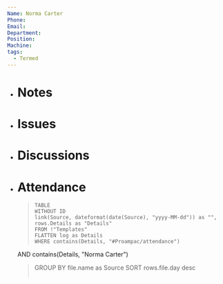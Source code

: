 ```yaml
---
Name: Norma Carter
Phone: 
Email: 
Department:
Position:
Machine:
tags:
  - Termed
---
```

- # Notes
- # Issues
- # Discussions
- # Attendance
  
  > ```dataview
  > TABLE
  > WITHOUT ID
  > link(Source, dateformat(date(Source), "yyyy-MM-dd")) as "",
  > rows.Details as "Details"
  > FROM !"Templates"
  > FLATTEN log as Details
  > WHERE contains(Details, "#Proampac/attendance")
   AND contains(Details, "Norma Carter")
  > GROUP BY file.name as Source
  > SORT rows.file.day desc
  > ```